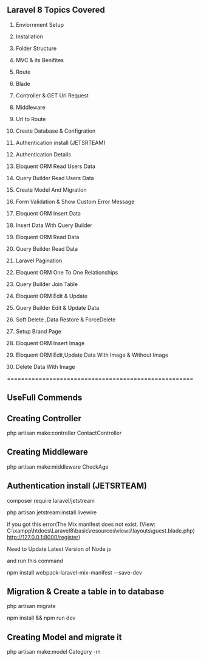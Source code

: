 Laravel 8 Topics Covered
------------------------

1. Enviornment Setup

2. Installation

3. Folder Structure

4. MVC & its Benifites

5. Route

6. Blade

7. Controller & GET Url Request

8. Middleware

9. Url to Route

10. Create Database & Configration

11. Authentication install (JETSRTEAM)

12. Authentication Details

13. Eloquent ORM Read Users Data

14. Query Builder Read Users Data

15. Create Model And Migration

16. Form Validation & Show Custom Error Message

17. Eloquent ORM Insert Data

18. Insert Data With Query Builder

19. Eloquent ORM Read Data

20. Query Builder Read Data

21. Laravel Pagination

22. Eloquent ORM One To One Relationships

23. Query Builder Join Table

24. Eloquent ORM Edit & Update

25. Query Builder Edit & Update Data

26. Soft Delete ,Data Restore & ForceDelete

27. Setup Brand Page

28. Eloquent ORM Insert Image

29. Eloquent ORM Edit,Update Data With Image & Without Image

30. Delete Data With Image





=====================================================

UseFull Commends
----------------
Creating Controller
-------------------
php artisan make:controller ContactController

Creating Middleware
-------------------
php artisan make:middleware CheckAge

Authentication install (JETSRTEAM)
----------------------------------
composer require laravel/jetstream

php artisan jetstream:install livewire 

if you got this error(The Mix manifest does not exist. (View: C:\xampp\htdocs\Laravel8\basic\resources\views\layouts\guest.blade.php) http://127.0.0.1:8000/register)

Need to Update Latest Version of Node js

and run this command

npm install webpack-laravel-mix-manifest --save-dev


Migration & Create a table in to database
-----------------------------------------
php artisan migrate

npm install && npm run dev

Creating Model and migrate it
-----------------------------
php artisan make:model Category -m








